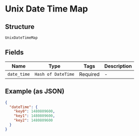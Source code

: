 
# Unix Date Time Map

## Structure

`UnixDateTimeMap`

## Fields

| Name | Type | Tags | Description |
|  --- | --- | --- | --- |
| `date_time` | `Hash of DateTime` | Required | - |

## Example (as JSON)

```json
{
  "dateTime": {
    "key0": 1480809600,
    "key1": 1480809600,
    "key2": 1480809600
  }
}
```


